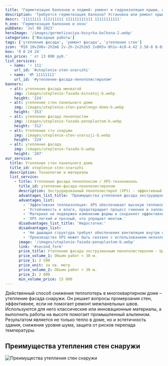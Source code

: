 ```yaml
---
title: 'Герметизация балконов и лоджий: ремонт и гидроизоляция крыши, окон и швов балконов в Ульяновске'
description: 'Требуется герметизация балкона? Установка или ремонт крыши балкона? Мы предоставляем услуги по герметизации и гидроизоляции крыш, козырьков и швов балконов, герметизации окон снаружи.'
descr: '11111111 111111111 111111111111 11111111111'
h_one: 'Герметизация балконов и окон'
pubDate: 'Jul 08 2023'
heroImage: '/images/germetizaciya-kozyrka-balkona-2.webp'
categories: ['Фасадные работы']
tags: ['утепление фасада', 'ремонт фасада', 'утепление стен']
icon: 'M10 10v2H8v-2h2m6 2v-2h-2v2h2m5 2v8H3v-8h1v-4c0-4.42 3.58-8 8-8s8 3.58 8 8v4h1M7 16H5v4h2v-4m4 0H9v4h2v-4m0-11.92C8.16 4.56 6 7.03 6 10v4h5V4.08M13 14h5v-4c0-2.97-2.16-5.44-5-5.92V14m2 2h-2v4h2v-4m4 0h-2v4h2v-4Z'
box: '0 0 24 24'
min_price: ' от 13 000 руб.'
list_services:
  - name: '⚡ 111'
    url_id: '#uteplenie-sten-snaruzhi'
  - name: '💳 11111111'
    url_id: '#утепление-фасада-пенополистиролом'
banners:
  - alt: утепление фасада минватой
    img: /images/uteplenie-fasada-minvatoj-b.webp
    height: '224'
  - alt: утепление стен панельного дома
    img: /images/uteplenie-sten-panelnogo-doma-b.webp
    height: '353'
  - alt: утепление фасада пенопластом
    img: /images/uteplenie-fasada-penoplastom-b.webp
    height: '312'
  - alt: Утепление стн снаружи
    img: /images/uteplenie-sten-snaruzji-b.webp
    height: '224'
  - alt: утепление фасада
    img: /images/uteplenie-fasada-b.webp
    height: '207'
our_service:
  title: Утепление стен панельного дома
  title_id: uteplenie-sten-snaruzhi
  description: Технологии и материалы
  list_service:
    - title: Утепление фасада пеноплексом / XPS-технониколь
      title_id: утепление-фасада-пенополистиролом
      description: Экструдированный пенополистирол (XPS) - эффективный материал для утепления стен из кирпича, газобетона и дерева. Он предотвращает гниение и плесень благодаря закрытым ячейкам. При утеплении снаружи необходимо защищать влагонепроницаемой пленкой, внутри - использовать пароизоляцию и обеспечивать хорошую вентиляцию.
      advantages_list_title: 'Преимущества утепления фасада экструдированным пенополистиролом (XPS):'
      advantages_list:
        - 'Эффективная теплоизоляция: XPS обеспечивает высокую теплоизоляцию благодаря низкой теплопроводности.'
        - 'Устойчивость к влаге, предотвращает процесс гниения и заплесневения материала.'
        - 'Материал не подвержен изменению формы и сохраняет эффективность со временем.'
        - 'XPS легкий и прочный, что упрощает монтаж.'
      disadvantages_list_title: 'Недостатки:'
      disadvantages_list:
        - 'Не дышащая структура требует обеспечения вентиляции внутри помещения.'
        - 'Производство XPS может быть связано с использованием неэкологичных веществ.'
      image: '/images/uteplenie-fasada-penoplastom-b.webp'
      link: '#second_form'
      price_title: Утепление фасада экструзионным пенополистиролом - Цена
      price_volume_1: Объем работ < 30 м.
      price_1: 2 500
      price_unit: за кв. метр
      price_volume_2: Объем работ > 30 м.
      price_2: 2 000
      min_volume_price: 15 000
---
```


Действенный способ снижения теплопотерь в многоквартирном доме – утепление фасада снаружи. Он решает вопросы промерзания стен, эффективнее, если не помогает ремонт межпанельных швов. Используются для него классические или инновационные материалы, а выполнить работы на высоте помогает промышленный альпинизм. Результатом является не только тепло в доме, но и эстетичность здания, снижение уровня шума, защита от рисков перепада температуры.

## Преимущества утепления стен снаружи

![Преимущества утепления стен снаружи](/images/uteplenie-fasada-minvatoj.webp)
